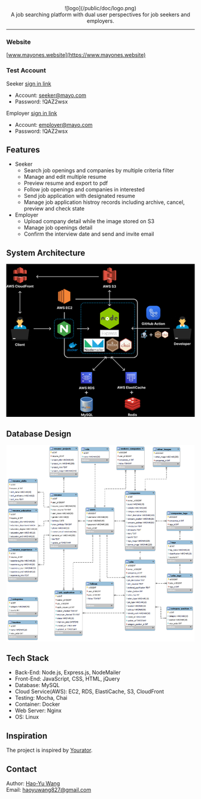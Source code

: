 <center>![logo](/public/doc/logo.png)</center>
<center> A job searching platform with dual user perspectives for job seekers and employers.</center>

---

### Website

[www.mayones.website](https://www.mayones.website)

### Test Account

Seeker [sign in link](https://mayones.website/employee/signin)

-   Account: seeker@mayo.com
-   Password: !QAZ2wsx

Employer [sign in link](https://mayones.website/employer/signin)

-   Account: employer@mayo.com
-   Password: !QAZ2wsx

## Features

-   Seeker
    -   Search job openings and companies by multiple criteria filter
    -   Manage and edit multiple resume
    -   Preview resume and export to pdf
    -   Follow job openings and companies in interested
    -   Send job application with designated resume
    -   Manage job application histroy records including archive, cancel, preview and check state
-   Employer
    -   Upload company detail while the image stored on S3
    -   Manage job openings detail
    -   Confirm the interview date and send and invite email

## System Architecture

![system architecture](/public/doc/architecture.png)

## Database Design

![database schema](/public/doc/database%20schema.png)

## Tech Stack

-   Back-End: Node.js, Express.js, NodeMailer
-   Front-End: JavaScript, CSS, HTML, jQuery
-   Database: MySQL
-   Cloud Service(AWS): EC2, RDS, ElastiCache, S3, CloudFront
-   Testing: Mocha, Chai
-   Container: Docker
-   Web Server: Nginx
-   OS: Linux

## Inspiration

The project is inspired by [Yourator](https://www.yourator.co/).

## Contact

Author: [Hao-Yu Wang](https://github.com/siddwang827)  
Email: haoyuwang827@gmail.com
